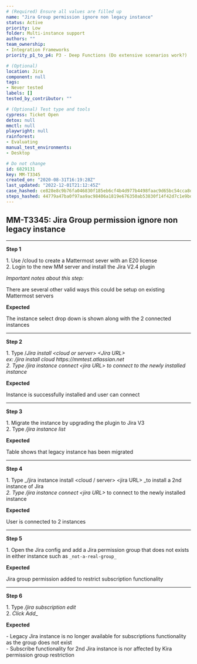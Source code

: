 ```yaml
---
# (Required) Ensure all values are filled up
name: "Jira Group permission ignore non legacy instance"
status: Active
priority: Low
folder: Multi-instance support
authors: ""
team_ownership: 
- Integration Frameworks
priority_p1_to_p4: P3 - Deep Functions (Do extensive scenarios work?)

# (Optional)
location: Jira
component: null
tags:
- Never tested
labels: []
tested_by_contributor: ""

# (Optional) Test type and tools
cypress: Ticket Open
detox: null
mmctl: null
playwright: null
rainforest: 
- Evaluating
manual_test_environments:
- Desktop

# Do not change
id: 6829131
key: MM-T3345
created_on: "2020-08-31T16:19:28Z"
last_updated: "2022-12-01T21:12:45Z"
case_hashed: ce828e8c9b76fa046830f185eb6cf4b4d977b4498faac9d65bc54cca8d450dca5565f7a4d8d6c84b385f101f1c73e2cb
steps_hashed: 44779a47ba0f97aa9ac98406a1819e676350ab53830f14f42d7c1e9bdc2a17a8705890162538232f356e51206d1c94dc
---
```


<!-- (Auto-generated) Based on frontmatter's "key" and "name" -->

## MM-T3345: Jira Group permission ignore non legacy instance

---

**Step 1**

1\. Use /cloud to create a Mattermost sever with an E20 license\
2\. Login to the new MM server and install the Jira V2.4 plugin

_Important notes about this step:_

There are several other valid ways this could be setup on existing Mattermost servers

**Expected**

The instance select drop down is shown along with the 2 connected instances

---

**Step 2**

1\. Type /_Jira install \<cloud or server> \<Jira URL>_\
_ex: /jira install cloud https\://mmtest.atlassian.net_\
_2. _Type_ /jira instance connect \<jira URL> to connect to the newly installed instance_

**Expected**

Instance is successfully installed and user can connect

---

**Step 3**

1\. Migrate the instance by upgrading the plugin to Jira V3\
2\. Type _/jira instance list_

**Expected**

Table shows that legacy instance has been migrated

---

**Step 4**

1\. Type \_/jira instance install \<cloud / server> \<jira URL> \_to install a 2nd instance of Jira\
_2. _Type_ /jira instance connect \<jira URL>_ to connect to the newly installed instance

**Expected**

User is connected to 2 instances

---

**Step 5**

1\. Open the Jira config and add a Jira permission group that does not exists in either instance such as `_not-a-real-group_`

**Expected**

Jira group permission added to restrict subscription functionality

---

**Step 6**

1\. Type _/jira subscription edit_\
2\. _Click Add_\_

**Expected**

\- Legacy Jira instance is no longer available for subscriptions functionality as the group does not exist\
\- Subscribe functionality for 2nd Jira instance is nor affected by Kira permission group restriction
